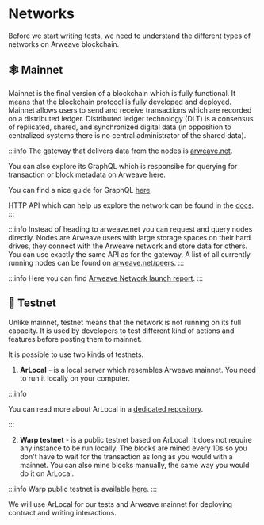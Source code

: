 # Networks

Before we start writing tests, we need to understand the different types of networks on Arweave blockchain.

## 🕸️ Mainnet

Mainnet is the final version of a blockchain which is fully functional. It means that the blockchain protocol is fully developed and deployed. Mainnet allows users to send and receive transactions which are recorded on a distributed ledger. Distributed ledger technology (DLT) is a consensus of replicated, shared, and synchronized digital data (in opposition to centralized systems there is no central administrator of the shared data).

:::info
The gateway that delivers data from the nodes is [arweave.net](https://arweave.net/).

You can also explore its GraphQL which is responsibe for querying for transaction or block metadata on Arweave [here](https://arweave.net/graphql).

You can find a nice guide for GraphQL [here](https://gql-guide.vercel.app/#payment-data).

HTTP API which can help us explore the network can be found in the [docs](https://docs.arweave.org/developers/server/http-api).
:::

:::info
Instead of heading to arweave.net you can request and query nodes directly. Nodes are Arweave users with large storage spaces on their hard drives, they connect with the Arweave network and store data for others. You can use exactly the same API as for the gateway. A list of all currently running nodes can be found on [arweave.net/peers](https://arweave.net/peers).
:::

:::info
Here you can find [Arweave Network launch report](https://arweave.medium.com/arweave-network-launch-report-b7e7ffac0f75).
:::

## 🥅 Testnet

Unlike mainnet, testnet means that the network is not running on its full capacity. It is used by developers to test different kind of actions and features before posting them to mainnet.

It is possible to use two kinds of testnets.

1. **ArLocal** - is a local server which resembles Arweave mainnet. You need to run it locally on your computer.

:::info

You can read more about ArLocal in a [dedicated repository](https://github.com/textury/arlocal).

:::

2. **Warp testnet** - is a public testnet based on ArLocal. It does not require any instance to be run locally. The blocks are mined every 10s so you don't have to wait for the transaction as long as you would with a mainnet. You can also mine blocks manually, the same way you would do it on ArLocal.

:::info
Warp public testnet is available [here](https://testnet.redstone.tools).
:::

We will use ArLocal for our tests and Arweave mainnet for deploying contract and writing interactions.

